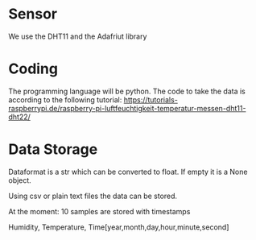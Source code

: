 # Sensor
We use the DHT11 and the Adafriut library

# Coding
The programming language will be python.
The code to take the data is according to the following tutorial:
https://tutorials-raspberrypi.de/raspberry-pi-luftfeuchtigkeit-temperatur-messen-dht11-dht22/

# Data Storage

Dataformat is a str which can be converted to float. If empty it is a None object.

Using csv or plain text files the data can be stored.

At the moment: 10 samples are stored with timestamps

Humidity, Temperature, Time[year,month,day,hour,minute,second]

